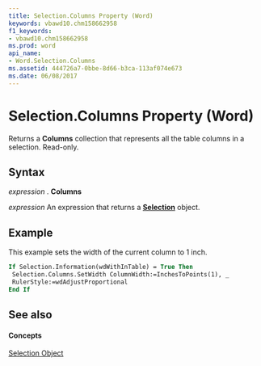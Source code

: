 ```yaml
---
title: Selection.Columns Property (Word)
keywords: vbawd10.chm158662958
f1_keywords:
- vbawd10.chm158662958
ms.prod: word
api_name:
- Word.Selection.Columns
ms.assetid: 444726a7-0bbe-8d66-b3ca-113af074e673
ms.date: 06/08/2017
---
```



# Selection.Columns Property (Word)

Returns a  **Columns** collection that represents all the table columns in a selection. Read-only.


## Syntax

 _expression_ . **Columns**

 _expression_ An expression that returns a **[Selection](Word.Selection.md)** object.


## Example

This example sets the width of the current column to 1 inch.


```vb
If Selection.Information(wdWithInTable) = True Then 
 Selection.Columns.SetWidth ColumnWidth:=InchesToPoints(1), _ 
 RulerStyle:=wdAdjustProportional 
End If
```


## See also


#### Concepts


[Selection Object](Word.Selection.md)

